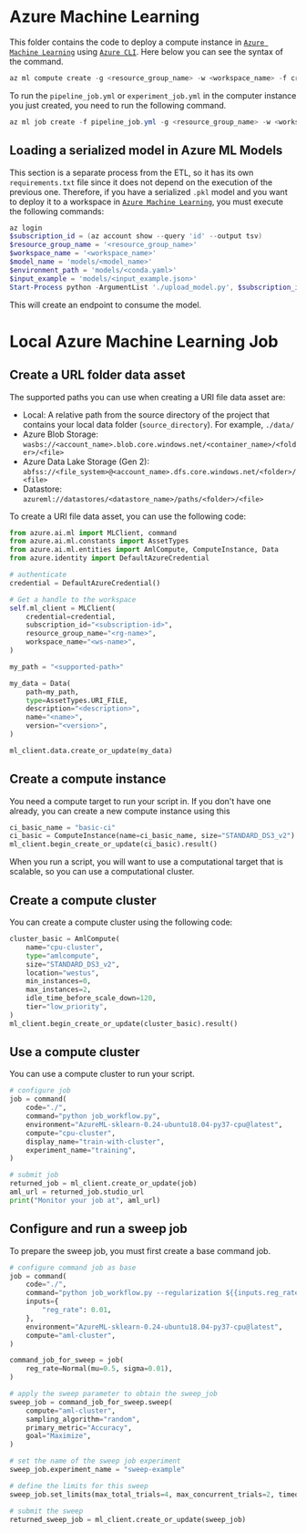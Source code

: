 # Azure Machine Learning
This folder contains the code to deploy a compute instance in [`Azure Machine Learning`](https://learn.microsoft.com/en-us/azure/machine-learning/overview-what-is-azure-machine-learning?view=azureml-api-2) using [`Azure CLI`](https://learn.microsoft.com/en-us/cli/azure/). Here below you can see the syntax of the command.

```powershell
az ml compute create -g <resource_group_name> -w <workspace_name> -f create-instance.yml
```

To run the `pipeline_job.yml` or `experiment_job.yml` in the computer instance you just created, you need to run the following command.

```powershell
az ml job create -f pipeline_job.yml -g <resource_group_name> -w <workspace_name>
```

## Loading a serialized model in Azure ML Models

This section is a separate process from the ETL, so it has its own `requirements.txt` file since it does not depend on the execution of the previous one. Therefore, if you have a serialized `.pkl` model and you want to deploy it to a workspace in [`Azure Machine Learning`](https://learn.microsoft.com/en-us/azure/machine-learning/concept-workspace?view=azureml-api-2), you must execute the following commands:
```powershell
az login
$subscription_id = (az account show --query 'id' --output tsv)
$resource_group_name = '<resource_group_name>'
$workspace_name = '<workspace_name>'
$model_name = 'models/<model_name>'
$environment_path = 'models/<conda.yaml>'
$input_example = 'models/<input_example.json>'
Start-Process python -ArgumentList './upload_model.py', $subscription_id, $resource_group_name, $workspace_name, $model_name, $environment_path, $input_example -NoNewWindow -Wait
```

This will create an endpoint to consume the model. 

# Local Azure Machine Learning Job

## Create a URL folder data asset

The supported paths you can use when creating a URI file data asset are:

- Local: A relative path from the source directory of the project that contains your local data folder (`source_directory`). For example, `./data/`
- Azure Blob Storage: `wasbs://<account_name>.blob.core.windows.net/<container_name>/<folder>/<file>`
- Azure Data Lake Storage (Gen 2): `abfss://<file_system>@<account_name>.dfs.core.windows.net/<folder>/<file>`
- Datastore: `azureml://datastores/<datastore_name>/paths/<folder>/<file>`

To create a URI file data asset, you can use the following code:

```python
from azure.ai.ml import MLClient, command
from azure.ai.ml.constants import AssetTypes
from azure.ai.ml.entities import AmlCompute, ComputeInstance, Data
from azure.identity import DefaultAzureCredential

# authenticate
credential = DefaultAzureCredential()

# Get a handle to the workspace
self.ml_client = MLClient(
    credential=credential,
    subscription_id="<subscription-id>",
    resource_group_name="<rg-name>",
    workspace_name="<ws-name>",
)

my_path = "<supported-path>"

my_data = Data(
    path=my_path,
    type=AssetTypes.URI_FILE,
    description="<description>",
    name="<name>",
    version="<version>",
)

ml_client.data.create_or_update(my_data)
```

## Create a compute instance

You need a compute target to run your script in. If you don't have one already, you can create a new compute instance using this

```python
ci_basic_name = "basic-ci"
ci_basic = ComputeInstance(name=ci_basic_name, size="STANDARD_DS3_v2")
ml_client.begin_create_or_update(ci_basic).result()
```

When you run a script, you will want to use a computational target that is scalable, so you can use a computational cluster.

## Create a compute cluster

You can create a compute cluster using the following code:

```python
cluster_basic = AmlCompute(
    name="cpu-cluster",
    type="amlcompute",
    size="STANDARD_DS3_v2",
    location="westus",
    min_instances=0,
    max_instances=2,
    idle_time_before_scale_down=120,
    tier="low_priority",
)
ml_client.begin_create_or_update(cluster_basic).result()
```

## Use a compute cluster

You can use a compute cluster to run your script.

```python
# configure job
job = command(
    code="./",
    command="python job_workflow.py",
    environment="AzureML-sklearn-0.24-ubuntu18.04-py37-cpu@latest",
    compute="cpu-cluster",
    display_name="train-with-cluster",
    experiment_name="training",
)

# submit job
returned_job = ml_client.create_or_update(job)
aml_url = returned_job.studio_url
print("Monitor your job at", aml_url)
```

## Configure and run a sweep job

To prepare the sweep job, you must first create a base command job. 

```python
# configure command job as base
job = command(
    code="./",
    command="python job_workflow.py --regularization ${{inputs.reg_rate}}",
    inputs={
        "reg_rate": 0.01,
    },
    environment="AzureML-sklearn-0.24-ubuntu18.04-py37-cpu@latest",
    compute="aml-cluster",
)

command_job_for_sweep = job(
    reg_rate=Normal(mu=0.5, sigma=0.01),
)

# apply the sweep parameter to obtain the sweep_job
sweep_job = command_job_for_sweep.sweep(
    compute="aml-cluster",
    sampling_algorithm="random",
    primary_metric="Accuracy",
    goal="Maximize",
)

# set the name of the sweep job experiment
sweep_job.experiment_name = "sweep-example"

# define the limits for this sweep
sweep_job.set_limits(max_total_trials=4, max_concurrent_trials=2, timeout=7200)

# submit the sweep
returned_sweep_job = ml_client.create_or_update(sweep_job)
```

